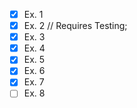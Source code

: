 - [x] Ex. 1 
- [x] Ex. 2 // Requires Testing;
- [x] Ex. 3
- [x] Ex. 4
- [x] Ex. 5
- [x] Ex. 6
- [x] Ex. 7
- [ ] Ex. 8
